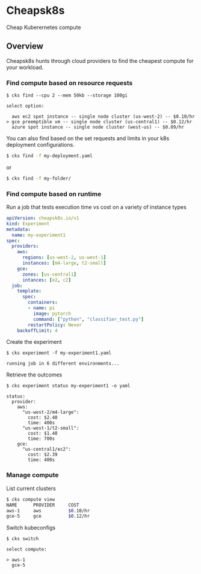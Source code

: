 # Cheapsk8s

Cheap Kuberernetes compute

## Overview

Cheapsk8s hunts through cloud providers to find the cheapest compute for your workload. 

### Find compute based on resource requests
```
$ cks find --cpu 2 --mem 50kb --storage 100gi

select option:

  aws ec2 spot instance -- single node cluster (us-west-2) -- $0.10/hr
> gce preemptible vm -- single node cluster (us-central1) -- $0.12/hr
  azure spot instance -- single node cluster (west-us) -- $0.09/hr

```
You can also find based on the set requests and limits in your k8s deployment configurations.
```sh
$ cks find -f my-deployment.yaml
```
or
```sh
$ cks find -f my-folder/
```

### Find compute based on runtime
Run a job that tests execution time vs cost on a variety of instance types

```yaml
apiVersion: cheapsk8s.io/v1
kind: Experiment
metadata:
  name: my-experiment1
spec:
  providers:
    aws:
      regions: [us-west-2, us-west-1]
      instances: [m4-large, t2-small]
    gce:
      zones: [us-central1]
      intances: [e2, c2]
  job:
    template:
      spec:
        containers:
        - name: pi
          image: pytorch
          command: ["python", "classifier_test.py"]
        restartPolicy: Never
    backoffLimit: 4
```
Create the experiment
```
$ cks experiment -f my-experiment1.yaml

running job in 6 different environments...
```
Retrieve the outcomes
```
$ cks experiment status my-experiment1 -o yaml

status:
  provider:
    aws:
      "us-west-2/m4-large":
        cost: $2.40
        time: 400s
      "us-west-1/t2-small":
        cost: $1.40
        time: 700s
    gce:
      "us-central1/ec2":
        cost: $2.39
        time: 400s
```
### Manage compute
List current clusters
```sh
$ cks compute view
NAME      PROVIDER     COST
aws-1     aws          $0.10/hr
gce-5     gce          $0.12/hr
```
Switch kubeconfigs
```
$ cks switch

select compute:

> aws-1
  gce-5
```
